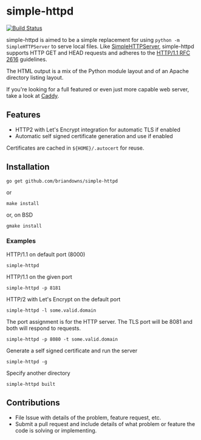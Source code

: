 # simple-httpd

[![Build Status](https://travis-ci.org/briandowns/simple-httpd.svg?branch=master)](https://travis-ci.org/briandowns/simple-httpd)

simple-httpd is aimed to be a simple replacement for using `python -m SimpleHTTPServer` to serve local files.  Like [SimpleHTTPServer](https://docs.python.org/2/library/simplehttpserver.html), simple-httpd supports HTTP GET and HEAD requests and adheres to the [HTTP/1.1 RFC 2616](https://www.w3.org/Protocols/rfc2616/rfc2616-sec14.html) guidelines.

The HTML output is a mix of the Python module layout and of an Apache directory listing layout.

If you're looking for a full featured or even just more capable web server, take a look at [Caddy](https://caddyserver.com/).

## Features

* HTTP2 with Let's Encrypt integration for automatic TLS if enabled
* Automatic self signed certificate generation and use if enabled

Certificates are cached in `${HOME}/.autocert` for reuse.

## Installation

```
go get github.com/briandowns/simple-httpd
```
or
```
make install
```
or, on BSD
```
gmake install
```

### Examples

HTTP/1.1 on default port (8000)

```
simple-httpd
```

HTTP/1.1 on the given port

```
simple-httpd -p 8181
```

HTTP/2 with Let's Encrypt on the default port

```
simple-httpd -l some.valid.domain
```

The port assignment is for the HTTP server.  The TLS port will be 8081 and both will respond to requests.

```
simple-httpd -p 8080 -t some.valid.domain
```

Generate a self signed certificate and run the server

```
simple-httpd -g
```

Specify another directory

```
simple-httpd built
```

## Contributions

* File Issue with details of the problem, feature request, etc.
* Submit a pull request and include details of what problem or feature the code is solving or implementing.
